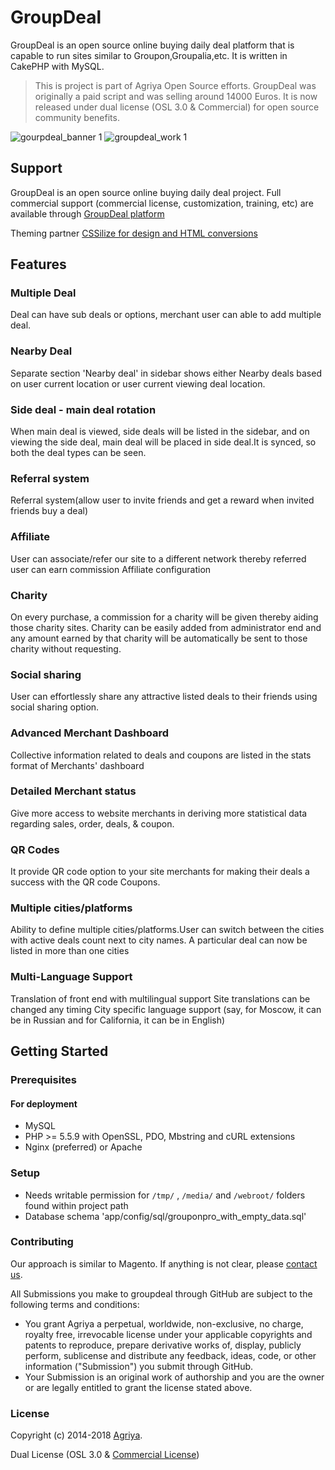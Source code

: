 # GroupDeal

GroupDeal is an open source online buying daily deal platform that is capable to run sites similar to Groupon,Groupalia,etc. It is written in CakePHP with MySQL.

> This is project is part of Agriya Open Source efforts. GroupDeal was originally a paid script and was selling around 14000 Euros. It is now released under dual license (OSL 3.0 & Commercial) for open source community benefits.

![gourpdeal_banner 1](https://user-images.githubusercontent.com/4700341/48256729-84ab8400-e436-11e8-9711-68666a333602.png)
![groupdeal_work 1](https://user-images.githubusercontent.com/4700341/48256728-84ab8400-e436-11e8-835a-7a960915a668.png)

## Support

GroupDeal is an open source online buying daily deal project. Full commercial support (commercial license, customization, training, etc) are available through [GroupDeal platform](https://www.agriya.com/products/groupon-clone)

Theming partner [CSSilize for design and HTML conversions](http://cssilize.com/)

## Features

### Multiple Deal

Deal can have sub deals or options, merchant user can able to add multiple deal.

### Nearby Deal

Separate section 'Nearby deal' in sidebar shows either Nearby deals based on user current location or user current viewing deal location.

### Side deal - main deal rotation

When main deal is viewed, side deals will be listed in the sidebar, and on viewing the side deal, main deal will be placed in side deal.It is synced, so both the deal types can be seen.

### Referral system

Referral system(allow user to invite friends and get a reward when invited friends buy a deal)

### Affiliate

User can associate/refer our site to a different network thereby referred user can earn commission Affiliate configuration

### Charity

On every purchase, a commission for a charity will be given thereby aiding those charity sites.
Charity can be easily added from administrator end and any amount earned by that charity will be automatically be sent to those charity without requesting.

### Social sharing

User can effortlessly share any attractive listed deals to their friends using social sharing option.

### Advanced Merchant Dashboard

Collective information related to deals and coupons are listed in the stats format of Merchants' dashboard

### Detailed Merchant status

Give more access to website merchants in  deriving more statistical data regarding sales, order, deals, & coupon.

### QR Codes

It provide QR code option to your site merchants for making their deals a success with the QR code Coupons.

### Multiple cities/platforms

Ability to define multiple cities/platforms.User can switch between the cities with active deals count next to city names. A particular deal can now be listed in more than one cities

###  Multi-Language Support

Translation of front end with multilingual support
Site translations can be changed any timing
City specific language support (say, for Moscow, it can be in Russian and for California, it can be in English)

## Getting Started

### Prerequisites

#### For deployment

* MySQL
* PHP >= 5.5.9 with OpenSSL, PDO, Mbstring and cURL extensions
* Nginx (preferred) or Apache

### Setup

* Needs writable permission for `/tmp/` , `/media/` and `/webroot/` folders found within project path
* Database schema 'app/config/sql/grouponpro_with_empty_data.sql'

### Contributing

Our approach is similar to Magento. If anything is not clear, please [contact us](https://www.agriya.com/contact).

All Submissions you make to groupdeal through GitHub are subject to the following terms and conditions:

* You grant Agriya a perpetual, worldwide, non-exclusive, no charge, royalty free, irrevocable license under your applicable copyrights and patents to reproduce, prepare derivative works of, display, publicly perform, sublicense and distribute any feedback, ideas, code, or other information ("Submission") you submit through GitHub.
* Your Submission is an original work of authorship and you are the owner or are legally entitled to grant the license stated above.


### License

Copyright (c) 2014-2018 [Agriya](https://www.agriya.com/).

Dual License (OSL 3.0 & [Commercial License](https://www.agriya.com/contact))
